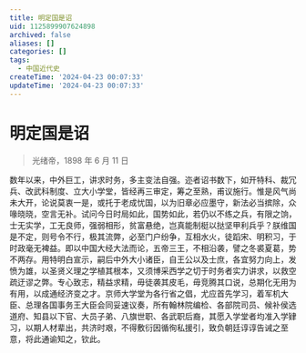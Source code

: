 ```yaml
---
title: 明定国是诏
uid: 1125899907624898
archived: false
aliases: []
categories: []
tags:
  - 中国近代史
createTime: '2024-04-23 00:07:33'
updateTime: '2024-04-23 00:07:33'
---
```


# 明定国是诏

> 光绪帝，1898 年 6 月 11 日

数年以来，中外巨工，讲求时务，多主变法自强。迩者诏书数下，如开特科、裁冗兵、改武科制度、立大小学堂，皆经再三审定，筹之至熟，甫议施行。惟是风气尚未大开，论说莫衷一是，或托于老成忧国，以为旧章必应墨守，新法必当摈除，众喙晓晓，空言无补。试问今日时局如此，国势如此，若仍以不练之兵，有限之饷，士无实学，工无良师，强弱相形，贫富悬绝，岂真能制梃以挞坚甲利兵乎？朕维国是不定，则号令不行，极其流弊，必至门户纷争，互相水火，徒蹈宋、明积习，于时政毫无裨益。即以中国大经大法而论，五帝三王，不相沿袭，譬之冬裘夏葛，势不两存。用特明白宣示，嗣后中外大小诸臣，自王公以及士庶，各宜努力向上，发愤为雄，以圣贤义理之学植其根本，又须博采西学之切于时务者实力讲求，以救空疏迂谬之弊。专心致志，精益求精，毋徒袭其皮毛，毋竞腾其口说，总期化无用为有用，以成通经济变之才。京师大学堂为各行省之倡，尤应首先学习，着军机大臣、总理各国事务王大臣会同妥速议奏，所有翰林院编检、各部院司员、候补侯选道府、知县以下官、大员子弟、八旗世职、各武职后裔，其愿入学堂者均准入学肄习，以期人材辈出，共济时艰，不得敷衍因循徇私援引，致负朝廷谆谆告诫之至意，将此通谕知之，钦此。
